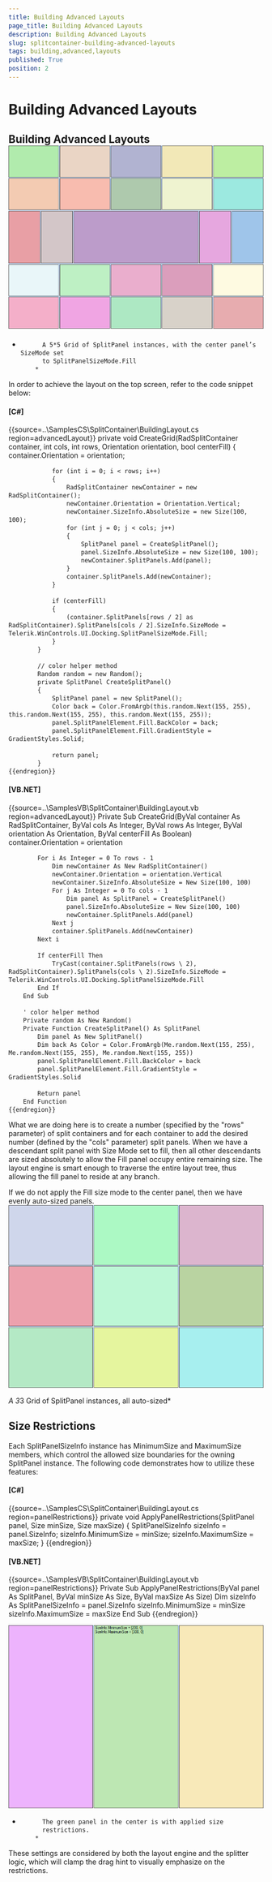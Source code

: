 ```yaml
---
title: Building Advanced Layouts
page_title: Building Advanced Layouts
description: Building Advanced Layouts
slug: splitcontainer-building-advanced-layouts
tags: building,advanced,layouts
published: True
position: 2
---
```


# Building Advanced Layouts





## Building Advanced Layouts![splitcontainer-building-advanced-layouts 001](images/splitcontainer-building-advanced-layouts001.png)

*
            A 5*5 Grid of SplitPanel instances, with the center panel’s SizeMode set
            to SplitPanelSizeMode.Fill
          *



In order to achieve the layout on the top screen, refer to the code snippet
          below:
        

#### __[C#]__

{{source=..\SamplesCS\SplitContainer\BuildingLayout.cs region=advancedLayout}}
	        private void CreateGrid(RadSplitContainer container, int cols, int rows, Orientation orientation, bool centerFill)
	        {
	            container.Orientation = orientation;
	
	            for (int i = 0; i < rows; i++)
	            {
	                RadSplitContainer newContainer = new RadSplitContainer();
	                newContainer.Orientation = Orientation.Vertical;
	                newContainer.SizeInfo.AbsoluteSize = new Size(100, 100);
	                for (int j = 0; j < cols; j++)
	                {
	                    SplitPanel panel = CreateSplitPanel();
	                    panel.SizeInfo.AbsoluteSize = new Size(100, 100);
	                    newContainer.SplitPanels.Add(panel);
	                }
	                container.SplitPanels.Add(newContainer);
	            }
	
	            if (centerFill)
	            {
	                (container.SplitPanels[rows / 2] as RadSplitContainer).SplitPanels[cols / 2].SizeInfo.SizeMode = Telerik.WinControls.UI.Docking.SplitPanelSizeMode.Fill;
	            }
	        }
	
	        // color helper method
	        Random random = new Random();
	        private SplitPanel CreateSplitPanel()
	        {
	            SplitPanel panel = new SplitPanel();
	            Color back = Color.FromArgb(this.random.Next(155, 255), this.random.Next(155, 255), this.random.Next(155, 255));
	            panel.SplitPanelElement.Fill.BackColor = back;
	            panel.SplitPanelElement.Fill.GradientStyle = GradientStyles.Solid;
	
	            return panel;
	        }
	{{endregion}}



#### __[VB.NET]__

{{source=..\SamplesVB\SplitContainer\BuildingLayout.vb region=advancedLayout}}
	    Private Sub CreateGrid(ByVal container As RadSplitContainer, ByVal cols As Integer, ByVal rows As Integer, ByVal orientation As Orientation, ByVal centerFill As Boolean)
	        container.Orientation = orientation
	
	        For i As Integer = 0 To rows - 1
	            Dim newContainer As New RadSplitContainer()
	            newContainer.Orientation = orientation.Vertical
	            newContainer.SizeInfo.AbsoluteSize = New Size(100, 100)
	            For j As Integer = 0 To cols - 1
	                Dim panel As SplitPanel = CreateSplitPanel()
	                panel.SizeInfo.AbsoluteSize = New Size(100, 100)
	                newContainer.SplitPanels.Add(panel)
	            Next j
	            container.SplitPanels.Add(newContainer)
	        Next i
	
	        If centerFill Then
	            TryCast(container.SplitPanels(rows \ 2), RadSplitContainer).SplitPanels(cols \ 2).SizeInfo.SizeMode = Telerik.WinControls.UI.Docking.SplitPanelSizeMode.Fill
	        End If
	    End Sub
	
	    ' color helper method
	    Private random As New Random()
	    Private Function CreateSplitPanel() As SplitPanel
	        Dim panel As New SplitPanel()
	        Dim back As Color = Color.FromArgb(Me.random.Next(155, 255), Me.random.Next(155, 255), Me.random.Next(155, 255))
	        panel.SplitPanelElement.Fill.BackColor = back
	        panel.SplitPanelElement.Fill.GradientStyle = GradientStyles.Solid
	
	        Return panel
	    End Function
	{{endregion}}



What we are doing here is to create a number (specified by the "rows"
          parameter) of split containers and for each container to add the desired number
          (defined by the "cols" parameter) split panels. When we have a descendant split
          panel with Size Mode set to fill, then all other descendants are sized
          absolutely to allow the Fill panel occupy entire remaining size. The layout
          engine is smart enough to traverse the entire layout tree, thus allowing the
          fill panel to reside at any branch.
        

If we do not apply the Fill size mode to the center panel, then we have
          evenly auto-sized panels.
        ![splitcontainer-building-advanced-layouts 002](images/splitcontainer-building-advanced-layouts002.png)

*A 3*3 Grid of SplitPanel instances, all auto-sized*



## Size Restrictions

Each SplitPanelSizeInfo instance has MinimumSize and MaximumSize members,
          which control the allowed size boundaries for the owning SplitPanel instance.
          The following code demonstrates how to utilize these features:
        

#### __[C#]__

{{source=..\SamplesCS\SplitContainer\BuildingLayout.cs region=panelRestrictions}}
	        private void ApplyPanelRestrictions(SplitPanel panel, Size minSize, Size maxSize)
	        {
	            SplitPanelSizeInfo sizeInfo = panel.SizeInfo;
	            sizeInfo.MinimumSize = minSize;
	            sizeInfo.MaximumSize = maxSize;
	        }
	{{endregion}}



#### __[VB.NET]__

{{source=..\SamplesVB\SplitContainer\BuildingLayout.vb region=panelRestrictions}}
	    Private Sub ApplyPanelRestrictions(ByVal panel As SplitPanel, ByVal minSize As Size, ByVal maxSize As Size)
	        Dim sizeInfo As SplitPanelSizeInfo = panel.SizeInfo
	        sizeInfo.MinimumSize = minSize
	        sizeInfo.MaximumSize = maxSize
	    End Sub
	{{endregion}}

![splitcontainer-building-advanced-layouts 003](images/splitcontainer-building-advanced-layouts003.png)

*
            The green panel in the center is with applied size
            restrictions.
          *

These settings are considered by both the layout engine and the splitter
          logic, which will clamp the drag hint to visually emphasize on the
          restrictions.
        
